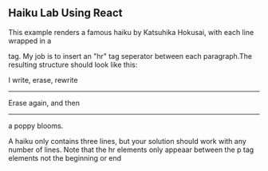 ## Haiku Lab Using React

This example renders a famous haiku by Katsuhika Hokusai, with each line wrapped in a <p> tag. My job is to insert an "hr" tag
seperator between each paragraph.The resulting structure should look like this:

<article>
<p> I write, erase, rewrite </p>
<hr />
<p> Erase again, and then </p>
<hr />
<p> a poppy blooms. </p>
</article>

<p> A haiku only contains three lines, but your solution should work with any number of lines. Note that the hr elements only appeaar between the p tag elements not the beginning or end
